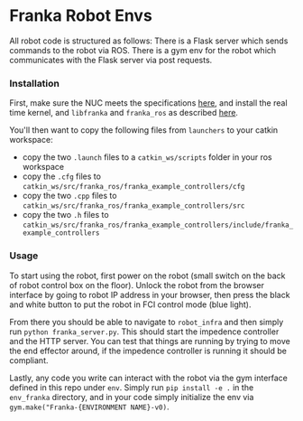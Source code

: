 # Franka Robot Envs

All robot code is structured as follows:
There is a Flask server which sends commands to the robot via ROS. There is a gym env for the robot which communicates with the Flask server via post requests.

### Installation

First, make sure the NUC meets the specifications [here](https://frankaemika.github.io/docs/requirements.html), and install the real time kernel, and `libfranka` and `franka_ros` as described [here](https://frankaemika.github.io/docs/installation_linux.html).

You'll then want to copy the following files from `launchers` to your catkin workspace:
- copy the two `.launch` files to a `catkin_ws/scripts` folder in your ros workspace 
- copy the `.cfg` files to `catkin_ws/src/franka_ros/franka_example_controllers/cfg`
- copy the two `.cpp` files to `catkin_ws/src/franka_ros/franka_example_controllers/src`
- copy the two `.h` files to `catkin_ws/src/franka_ros/franka_example_controllers/include/franka_example_controllers`

### Usage

To start using the robot, first power on the robot (small switch on the back of robot control box on the floor). Unlock the robot from the browser interface by going to robot IP address in your browser, then press the black and white button to put the robot in FCI control mode (blue light).

From there you should be able to navigate to `robot_infra` and then simply run `python franka_server.py`. This should start the impedence controller and the HTTP server. You can test that things are running by trying to move the end effector around, if the impedence controller is running it should be compliant.

Lastly, any code you write can interact with the robot via the gym interface defined in this repo under `env`. Simply run `pip install -e .` in the `env_franka` directory, and in your code simply initialize the env via `gym.make("Franka-{ENVIRONMENT NAME}-v0)`.